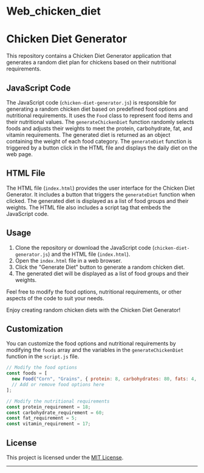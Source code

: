 # Web_chicken_diet

# Chicken Diet Generator

This repository contains a Chicken Diet Generator application that generates a random diet plan for chickens based on their nutritional requirements.

## JavaScript Code

The JavaScript code (`chicken-diet-generator.js`) is responsible for generating a random chicken diet based on predefined food options and nutritional requirements. It uses the `Food` class to represent food items and their nutritional values. The `generateChickenDiet` function randomly selects foods and adjusts their weights to meet the protein, carbohydrate, fat, and vitamin requirements. The generated diet is returned as an object containing the weight of each food category. The `generateDiet` function is triggered by a button click in the HTML file and displays the daily diet on the web page.

## HTML File

The HTML file (`index.html`) provides the user interface for the Chicken Diet Generator. It includes a button that triggers the `generateDiet` function when clicked. The generated diet is displayed as a list of food groups and their weights. The HTML file also includes a script tag that embeds the JavaScript code.

## Usage

1. Clone the repository or download the JavaScript code (`chicken-diet-generator.js`) and the HTML file (`index.html`).
2. Open the `index.html` file in a web browser.
3. Click the "Generate Diet" button to generate a random chicken diet.
4. The generated diet will be displayed as a list of food groups and their weights.

Feel free to modify the food options, nutritional requirements, or other aspects of the code to suit your needs.

Enjoy creating random chicken diets with the Chicken Diet Generator!





## Customization

You can customize the food options and nutritional requirements by modifying the `foods` array and the variables in the `generateChickenDiet` function in the `script.js` file.

```javascript
// Modify the food options
const foods = [
  new Food("Corn", "Grains", { protein: 8, carbohydrates: 80, fats: 4, vitamins: 8 }),
  // Add or remove food options here
];

// Modify the nutritional requirements
const protein_requirement = 18;
const carbohydrate_requirement = 60;
const fat_requirement = 5;
const vitamin_requirement = 17;
```

## License

This project is licensed under the [MIT License](LICENSE).

---
